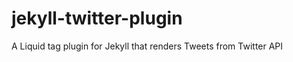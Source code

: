 jekyll-twitter-plugin
=====================

A Liquid tag plugin for Jekyll that renders Tweets from Twitter API
